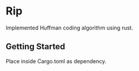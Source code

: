 # Rip

Implemented Huffman coding algorithm using rust.

## Getting Started

Place inside Cargo.toml as dependency.
